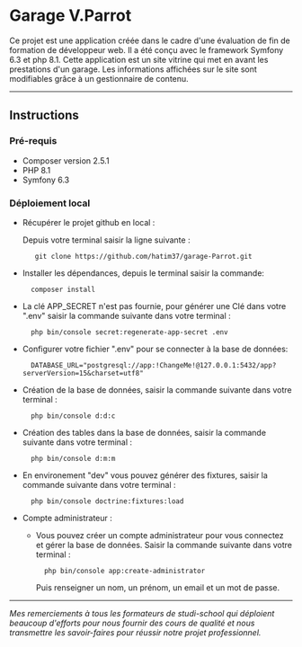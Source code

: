 # Garage V.Parrot

Ce projet est une application créée dans le cadre d'une évaluation de fin de formation de développeur web.
Il a été conçu avec le framework Symfony 6.3 et php 8.1.
Cette application est un site vitrine qui met en avant les prestations d'un garage.
Les informations affichées sur le site sont modifiables grâce à un gestionnaire de contenu.

----------------------

## Instructions  

### Pré-requis

- Composer version 2.5.1
- PHP 8.1
- Symfony 6.3


### Déploiement local 

- Récupérer le projet github en local :  

    Depuis votre terminal saisir la ligne suivante :
    
         git clone https://github.com/hatim37/garage-Parrot.git


- Installer les dépendances, depuis le terminal saisir la commande:

        composer install


- La clé APP_SECRET n'est pas fournie, pour générer une Clé dans votre ".env" saisir la commande suivante dans votre terminal :

        php bin/console secret:regenerate-app-secret .env


- Configurer votre fichier ".env" pour se connecter à la base de données: 

        DATABASE_URL="postgresql://app:!ChangeMe!@127.0.0.1:5432/app?serverVersion=15&charset=utf8"


- Création de la base de données, saisir la commande suivante dans votre terminal :

        php bin/console d:d:c


- Création des tables dans la base de données, saisir la commande suivante dans votre terminal :

        php bin/console d:m:m


- En environement "dev" vous pouvez générer des fixtures, saisir la commande suivante dans votre terminal : 

        php bin/console doctrine:fixtures:load


- Compte administrateur :

    - Vous pouvez créer un compte administrateur pour vous connectez et gérer la base de données. Saisir la commande suivante dans votre terminal :  

            php bin/console app:create-administrator

        Puis renseigner un nom, un prénom, un email et un mot de passe.
            

------------------------------

*Mes remerciements à tous les formateurs de studi-school qui déploient beaucoup d'efforts pour nous fournir des cours de qualité et nous transmettre les savoir-faires pour réussir notre projet professionnel.*

